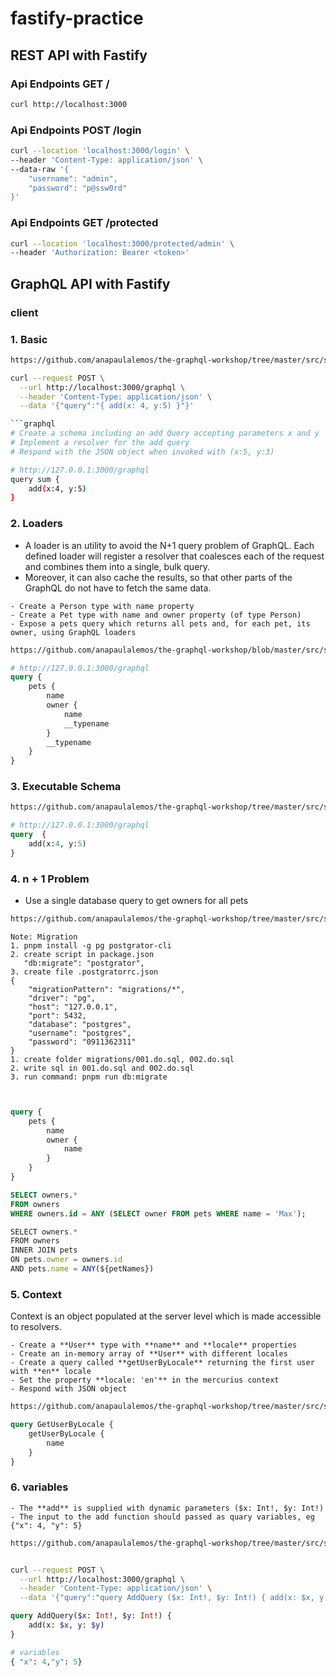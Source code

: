 # fastify-practice

## REST API with Fastify

### Api Endpoints GET /
```bash
curl http://localhost:3000
```

### Api Endpoints POST /login
```bash
curl --location 'localhost:3000/login' \
--header 'Content-Type: application/json' \
--data-raw '{
    "username": "admin",
    "password": "p@ssw0rd"
}'
```

### Api Endpoints GET /protected
```bash
curl --location 'localhost:3000/protected/admin' \
--header 'Authorization: Bearer <token>'

```

## GraphQL API with Fastify
### client
<!-- http://localhost:3000/graphiql -->

### 1. Basic
```bash
https://github.com/anapaulalemos/the-graphql-workshop/tree/master/src/step-01-basic

curl --request POST \
  --url http://localhost:3000/graphql \
  --header 'Content-Type: application/json' \
  --data '{"query":"{ add(x: 4, y:5) }"}'

```graphql  
# Create a schema including an add Query accepting parameters x and y
# Implement a resolver for the add query
# Respond with the JSON object when invoked with (x:5, y:3)

# http://127.0.0.1:3000/graphql
query sum {
	add(x:4, y:5)
}


```

### 2. Loaders
- A loader is an utility to avoid the N+1 query problem of GraphQL. Each defined loader will register a resolver that coalesces each of the request and combines them into a single, bulk query.
- Moreover, it can also cache the results, so that other parts of the GraphQL do not have to fetch the same data.
```
- Create a Person type with name property
- Create a Pet type with name and owner property (of type Person)
- Expose a pets query which returns all pets and, for each pet, its owner, using GraphQL loaders
```

```bash
https://github.com/anapaulalemos/the-graphql-workshop/blob/master/src/step-02-loaders
```
```graphql
# http://127.0.0.1:3000/graphql
query {
	pets {
		name
		owner {
			name
			__typename
		}
		__typename
	}
}

```

### 3. Executable Schema
```bash 
https://github.com/anapaulalemos/the-graphql-workshop/tree/master/src/step-03-executable-schema
```

```graphql
# http://127.0.0.1:3000/graphql
query  {
	add(x:4, y:5)
}
```

### 4. n + 1 Problem

- Use a single database query to get owners for all pets
```bash
https://github.com/anapaulalemos/the-graphql-workshop/tree/master/src/step-04-n%2B1
```

```text
Note: Migration
1. pnpm install -g pg postgrator-cli
2. create script in package.json
   "db:migrate": "postgrator",
3. create file .postgratorrc.json
{
    "migrationPattern": "migrations/*",
    "driver": "pg",
    "host": "127.0.0.1",
    "port": 5432,
    "database": "postgres",
    "username": "postgres",
    "password": "0911362311"
}
1. create folder migrations/001.do.sql, 002.do.sql
2. write sql in 001.do.sql and 002.do.sql
3. run command: pnpm run db:migrate
```

```graphql

```
```graphql

query {
	pets {
		name
		owner {
			name
		}
	}
}
```

```sql
SELECT owners.*
FROM owners
WHERE owners.id = ANY (SELECT owner FROM pets WHERE name = 'Max');
```

```javascript
SELECT owners.*
FROM owners
INNER JOIN pets
ON pets.owner = owners.id
AND pets.name = ANY(${petNames})
```

### 5. Context
Context is an object populated at the server level which is made accessible to resolvers. 
```text
- Create a **User** type with **name** and **locale** properties
- Create an in-memory array of **User** with different locales
- Create a query called **getUserByLocale** returning the first user with **en** locale
- Set the property **locale: 'en'** in the mercurius context
- Respond with JSON object
```

```bash
https://github.com/anapaulalemos/the-graphql-workshop/tree/master/src/step-05-context

```

```graphql
query GetUserByLocale {
	getUserByLocale {
		name
	}
}


```

### 6. variables
```text
- The **add** is supplied with dynamic parameters ($x: Int!, $y: Int!)
- The input to the add function should passed as quary variables, eg
{"x": 4, "y": 5}

```

```bash	
https://github.com/anapaulalemos/the-graphql-workshop/tree/master/src/step-09-variables


curl --request POST \
  --url http://localhost:3000/graphql \
  --header 'Content-Type: application/json' \
  --data '{"query":"query AddQuery ($x: Int!, $y: Int!) { add(x: $x, y: $y) }","variables":{"x":4,"y":5},"operationName":"AddQuery"}'
```

```graphql
query AddQuery($x: Int!, $y: Int!) {
	add(x: $x, y: $y)
}

# variables
{ "x": 4,"y": 5}
```